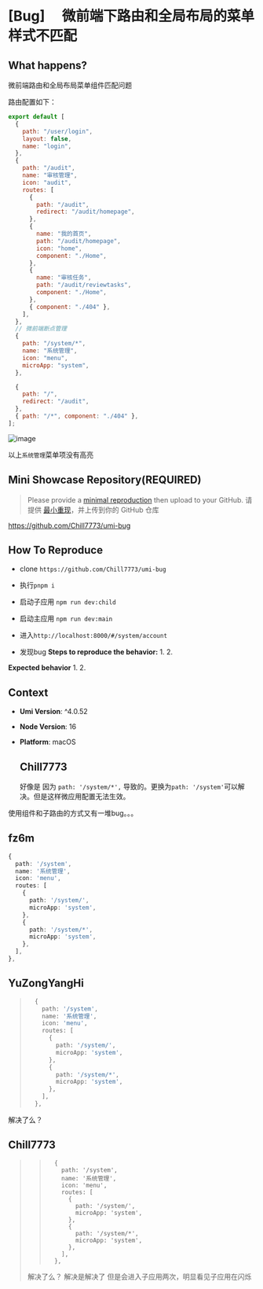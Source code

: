 # [Bug] 　微前端下路由和全局布局的菜单样式不匹配

  <!--
感谢您向我们反馈问题，为了高效的解决问题，我们期望你能提供以下信息：
-->

## What happens?

微前端路由和全局布局菜单组件匹配问题

路由配置如下：

```js
export default [
  {
    path: "/user/login",
    layout: false,
    name: "login",
  },
  {
    path: "/audit",
    name: "审核管理",
    icon: "audit",
    routes: [
      {
        path: "/audit",
        redirect: "/audit/homepage",
      },
      {
        name: "我的首页",
        path: "/audit/homepage",
        icon: "home",
        component: "./Home",
      },
      {
        name: "审核任务",
        path: "/audit/reviewtasks",
        component: "./Home",
      },
      { component: "./404" },
    ],
  },
  // 微前端断点管理
  {
    path: "/system/*",
    name: "系统管理",
    icon: "menu",
    microApp: "system",
  },

  {
    path: "/",
    redirect: "/audit",
  },
  { path: "/*", component: "./404" },
];
```

<!-- A clear and concise description of what the bug is. -->
<!-- 清晰的描述下遇到的问题。-->

![image](https://user-images.githubusercontent.com/39217534/220265213-e4483baf-58d9-4ea0-adfe-0809c106f571.png)

以上`系统管理`菜单项没有高亮

## Mini Showcase Repository(REQUIRED)

> Please provide a [minimal reproduction](https://stackoverflow.com/help/minimal-reproducible-example) then upload to your GitHub. 请提供 [最小重现](https://stackoverflow.com/help/minimal-reproducible-example)，并上传到你的 GitHub 仓库

https://github.com/Chill7773/umi-bug

<!-- 为节约大家的时间，无复现步骤的 ISSUE 会被关闭，提供之后再 REOPEN -->
<!-- YOUR_REPOSITORY_URL on github or stackbliz -->

## How To Reproduce

- clone `https://github.com/Chill7773/umi-bug`

- 执行`pnpm i`

- 启动子应用 `npm run dev:child`

- 启动主应用 `npm run dev:main`

- 进入`http://localhost:8000/#/system/account`

- 发现bug
  **Steps to reproduce the behavior:** 1. 2.

**Expected behavior** 1. 2.

<!-- 请提供复现链接/步骤，错误日志以及相关配置 -->

## Context

- **Umi Version**: ^4.0.52
- **Node Version**: 16
- **Platform**: macOS

  ## Chill7773

  好像是 因为 `path: '/system/*',` 导致的。更换为`path: '/system'`可以解决。但是这样微应用配置无法生效。

使用组件和子路由的方式又有一堆bug。。。

## fz6m

```ts
{
  path: '/system',
  name: '系统管理',
  icon: 'menu',
  routes: [
    {
      path: '/system/',
      microApp: 'system',
    },
    {
      path: '/system/*',
      microApp: 'system',
    },
  ],
},
```

## YuZongYangHi

> ```ts
>   {
>     path: '/system',
>     name: '系统管理',
>     icon: 'menu',
>     routes: [
>       {
>         path: '/system/',
>         microApp: 'system',
>       },
>       {
>         path: '/system/*',
>         microApp: 'system',
>       },
>     ],
>   },
> ```

解决了么？

## Chill7773

> > ```
> >   {
> >     path: '/system',
> >     name: '系统管理',
> >     icon: 'menu',
> >     routes: [
> >       {
> >         path: '/system/',
> >         microApp: 'system',
> >       },
> >       {
> >         path: '/system/*',
> >         microApp: 'system',
> >       },
> >     ],
> >   },
> > ```
>
> 解决了么？
> 解决是解决了 但是会进入子应用两次，明显看见子应用在闪烁
